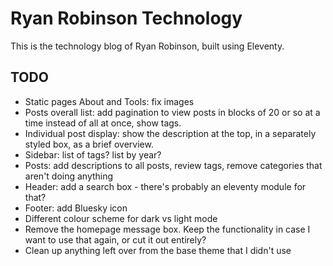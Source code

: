 # Ryan Robinson Technology

This is the technology blog of Ryan Robinson, built using Eleventy.

## TODO

- Static pages About and Tools: fix images
- Posts overall list: add pagination to view posts in blocks of 20 or so at a time instead of all at once, show tags.
- Individual post display: show the description at the top, in a separately styled box, as a brief overview.
- Sidebar: list of tags? list by year?
- Posts: add descriptions to all posts, review tags, remove categories that aren't doing anything
- Header: add a search box - there's probably an eleventy module for that?
- Footer: add Bluesky icon
- Different colour scheme for dark vs light mode
- Remove the homepage message box. Keep the functionality in case I want to use that again, or cut it out entirely?
- Clean up anything left over from the base theme that I didn't use
